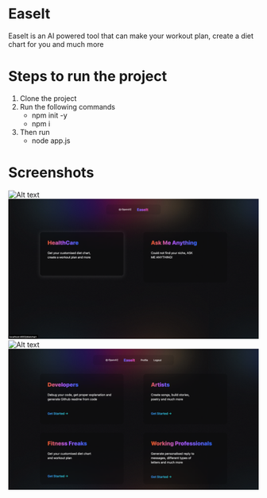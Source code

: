 # EaseIt

EaseIt is an AI powered tool that can make your workout plan, create a diet chart for you and much more

# Steps to run the project

1. Clone the project
2. Run the following commands
   - npm init -y
   - npm i
3. Then run
   - node app.js

# Screenshots

![Alt text](./public/img/homepage.png?raw=true "Title")
![Alt text](./public/img/features.png?raw=true "Title")
![Alt text](./public/img/1.png?raw=true "Title")
![Alt text](./public/img/2.png?raw=true "Title")
